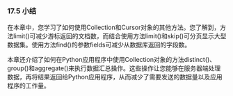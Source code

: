 ### 17.5 小结

在本章中，您学习了如何使用Collection和Cursor对象的其他方法。您了解到，方法limit()可减少游标返回的文档数，而结合使用方法limit()和skip()可分页显示大型数据集。使用方法find()的参数fields可减少从数据库返回的字段数。

本章还介绍了如何在Python应用程序中使用Collection对象的方法distinct()、group()和aggregate()来执行数据汇总操作。这些操作让您能够在服务器端处理数据，再将结果返回给Python应用程序，从而减少了需要发送的数据量以及应用程序的工作量。

